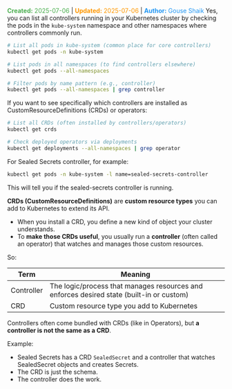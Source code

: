 <span style="color:#4caf50;"><b>Created:</b> 2025-07-06</span> | <span style="color:#ff9800;"><b>Updated:</b> 2025-07-06</span> | <span style="color:#2196f3;"><b>Author:</b> Gouse Shaik</span>
Yes, you can list all controllers running in your Kubernetes cluster by checking the pods in the `kube-system` namespace and other namespaces where controllers commonly run.
```bash
# List all pods in kube-system (common place for core controllers)
kubectl get pods -n kube-system

# List pods in all namespaces (to find controllers elsewhere)
kubectl get pods --all-namespaces

# Filter pods by name pattern (e.g., controller)
kubectl get pods --all-namespaces | grep controller
```

If you want to see specifically which controllers are installed as CustomResourceDefinitions (CRDs) or operators:
```bash
# List all CRDs (often installed by controllers/operators)
kubectl get crds

# Check deployed operators via deployments
kubectl get deployments --all-namespaces | grep operator
```

For Sealed Secrets controller, for example:
```bash
kubectl get pods -n kube-system -l name=sealed-secrets-controller
```

This will tell you if the sealed-secrets controller is running.

**CRDs (CustomResourceDefinitions)** are **custom resource types** you can add to Kubernetes to extend its API.

- When you install a CRD, you define a new kind of object your cluster understands.
- To **make those CRDs useful**, you usually run a **controller** (often called an operator) that watches and manages those custom resources.

So:

|Term|Meaning|
|---|---|
|Controller|The logic/process that manages resources and enforces desired state (built-in or custom)|
|CRD|Custom resource type you add to Kubernetes|

Controllers often come bundled with CRDs (like in Operators), but **a controller is not the same as a CRD**.

Example:

- Sealed Secrets has a CRD `SealedSecret` and a controller that watches SealedSecret objects and creates Secrets.
- The CRD is just the schema.
- The controller does the work.
